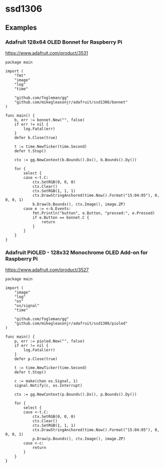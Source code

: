 # ssd1306

## Examples

### Adafruit 128x64 OLED Bonnet for Raspberry Pi

https://www.adafruit.com/product/3531

```golang
package main

import (
	"fmt"
	"image"
	"log"
	"time"

	"github.com/fogleman/gg"
	"github.com/mikegleasonjr/adafruit/ssd1306/bonnet"
)

func main() {
	b, err := bonnet.New("", false)
	if err != nil {
		log.Fatal(err)
	}
	defer b.Close(true)

	t := time.NewTicker(time.Second)
	defer t.Stop()

	ctx := gg.NewContext(b.Bounds().Dx(), b.Bounds().Dy())

	for {
		select {
		case <-t.C:
			ctx.SetRGB(0, 0, 0)
			ctx.Clear()
			ctx.SetRGB(1, 1, 1)
			ctx.DrawStringAnchored(time.Now().Format("15:04:05"), 0, 0, 0, 1)
			b.Draw(b.Bounds(), ctx.Image(), image.ZP)
		case e := <-b.Events:
			fmt.Println("button", e.Button, "pressed:", e.Pressed)
			if e.Button == bonnet.C {
				return
			}
		}
	}
}
```

### Adafruit PiOLED - 128x32 Monochrome OLED Add-on for Raspberry Pi

https://www.adafruit.com/product/3527


```golang
package main

import (
	"image"
	"log"
	"os"
	"os/signal"
	"time"

	"github.com/fogleman/gg"
	"github.com/mikegleasonjr/adafruit/ssd1306/pioled"
)

func main() {
	p, err := pioled.New("", false)
	if err != nil {
		log.Fatal(err)
	}
	defer p.Close(true)

	t := time.NewTicker(time.Second)
	defer t.Stop()

	c := make(chan os.Signal, 1)
	signal.Notify(c, os.Interrupt)

	ctx := gg.NewContext(p.Bounds().Dx(), p.Bounds().Dy())

	for {
		select {
		case <-t.C:
			ctx.SetRGB(0, 0, 0)
			ctx.Clear()
			ctx.SetRGB(1, 1, 1)
			ctx.DrawStringAnchored(time.Now().Format("15:04:05"), 0, 0, 0, 1)
			p.Draw(p.Bounds(), ctx.Image(), image.ZP)
		case <-c:
			return
		}
	}
}
```